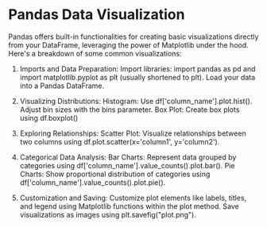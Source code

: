 # Pandas Data Visualization
Pandas offers built-in functionalities for creating basic visualizations directly from your DataFrame, leveraging the power of Matplotlib under the hood.
Here's a breakdown of some common visualizations:

1. Imports and Data Preparation:
Import libraries: import pandas as pd and import matplotlib.pyplot as plt (usually shortened to plt).
Load your data into a Pandas DataFrame.

2. Visualizing Distributions:
Histogram: Use df['column_name'].plot.hist(). Adjust bin sizes with the bins parameter.
Box Plot: Create box plots using df.boxplot()

3. Exploring Relationships:
Scatter Plot: Visualize relationships between two columns using df.plot.scatter(x='column1', y='column2').

4. Categorical Data Analysis:
Bar Charts: Represent data grouped by categories using df['column_name'].value_counts().plot.bar().
Pie Charts: Show proportional distribution of categories using df['column_name'].value_counts().plot.pie().

6. Customization and Saving:
Customize plot elements like labels, titles, and legend using Matplotlib functions within the plot method.
Save visualizations as images using plt.savefig("plot.png").

